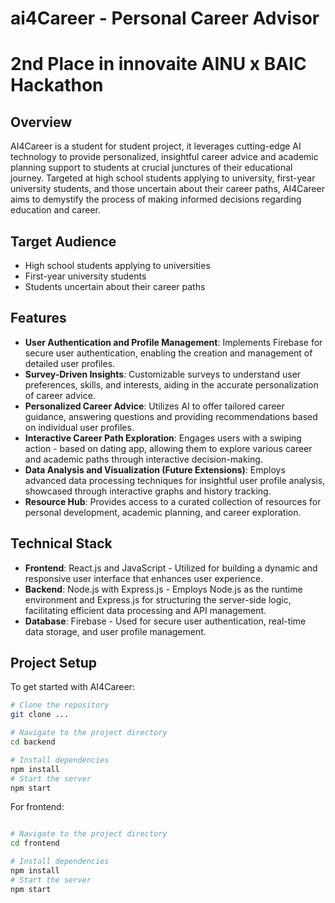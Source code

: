 # ai4Career - Personal Career Advisor 
# 2nd Place in innovaite AINU x BAIC Hackathon
## Overview

AI4Career is a student for student project, it leverages cutting-edge AI technology to provide personalized, insightful career advice and academic planning support to students at crucial junctures of their educational journey. Targeted at high school students applying to university, first-year university students, and those uncertain about their career paths, AI4Career aims to demystify the process of making informed decisions regarding education and career.

## Target Audience

- High school students applying to universities
- First-year university students
- Students uncertain about their career paths

## Features

- **User Authentication and Profile Management**: Implements Firebase for secure user authentication, enabling the creation and management of detailed user profiles.
- **Survey-Driven Insights**: Customizable surveys to understand user preferences, skills, and interests, aiding in the accurate personalization of career advice.
- **Personalized Career Advice**: Utilizes AI to offer tailored career guidance, answering questions and providing recommendations based on individual user profiles.
- **Interactive Career Path Exploration**: Engages users with a swiping action - based on dating app, allowing them to explore various career and academic paths through interactive decision-making.
- **Data Analysis and Visualization (Future Extensions)**: Employs advanced data processing techniques for insightful user profile analysis, showcased through interactive graphs and history tracking.
- **Resource Hub**: Provides access to a curated collection of resources for personal development, academic planning, and career exploration.

## Technical Stack

- **Frontend**: React.js and JavaScript - Utilized for building a dynamic and responsive user interface that enhances user experience.
- **Backend**: Node.js with Express.js - Employs Node.js as the runtime environment and Express.js for structuring the server-side logic, facilitating efficient data processing and API management.
- **Database**: Firebase - Used for secure user authentication, real-time data storage, and user profile management.

## Project Setup

To get started with AI4Career:

```bash
# Clone the repository
git clone ...

# Navigate to the project directory
cd backend

# Install dependencies 
npm install
# Start the server 
npm start
```
For frontend:
```bash

# Navigate to the project directory
cd frontend

# Install dependencies 
npm install
# Start the server 
npm start
```


